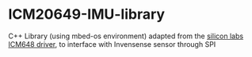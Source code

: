 # ICM20649-IMU-library
C++ Library (using mbed-os environment) adapted from the [silicon labs ICM648 driver](https://os.mbed.com/teams/SiliconLabs/code/ICM20648/annotate/296308a935f5/ICM20648.cpp/), to interface with Invensense sensor through SPI

